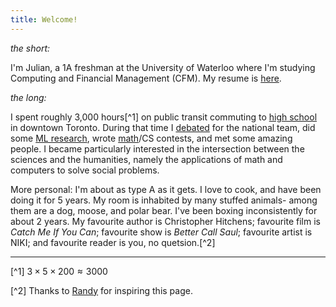 ```yaml
---
title: Welcome!
---
```

*the short:*

I'm Julian, a 1A freshman at the University of Waterloo where I'm studying Computing and Financial Management (CFM). My resume is [here](https://zhaju.github.io/resume.pdf). 

*the long:*

I spent roughly 3,000 hours[^1] on public transit commuting to [high school](https://zhaju.github.io/High_School) in downtown Toronto. During that time I [debated](https://zhaju.github.io/Debate) for the national team, did some [ML research](https://github.com/zhaju), wrote [math](https://zhaju.github.io/Math)/CS contests, and met some amazing people. I became particularly interested in the intersection between the sciences and the humanities, namely the applications of math and computers to solve social problems.

More personal: I'm about as type A as it gets. I love to cook, and have been doing it for 5 years. My room is inhabited by many stuffed animals- among them are a dog, moose, and polar bear. I've been boxing inconsistently for about 2 years. My favourite author is Christopher Hitchens; favourite film is *Catch Me If You Can*; favourite show is *Better Call Saul*; favourite artist is NIKI; and favourite reader is you, no quetsion.[^2]

---

[^1] $3\times5\times200\approx 3000$

[^2] Thanks to [Randy](https://randyxchang.com/navigation/about) for inspiring this page.